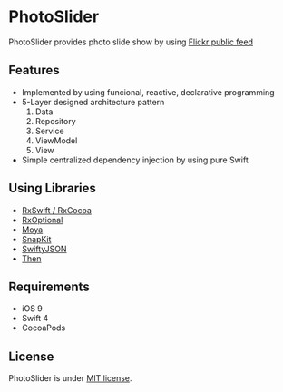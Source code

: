 # PhotoSlider

PhotoSlider provides photo slide show by using [Flickr public feed](https://www.flickr.com/services/feeds/docs/photos_public/)

## Features

* Implemented by using funcional, reactive, declarative programming
* 5-Layer designed architecture pattern
    1. Data
    2. Repository
    3. Service
    4. ViewModel
    5. View
* Simple centralized dependency injection by using pure Swift

## Using Libraries

* [RxSwift / RxCocoa](https://github.com/ReactiveX/RxSwift)
* [RxOptional](https://github.com/RxSwiftCommunity/RxOptional)
* [Moya](https://github.com/Moya/Moya)
* [SnapKit](https://github.com/SnapKit/SnapKit)
* [SwiftyJSON](https://github.com/SwiftyJSON/SwiftyJSON)
* [Then](https://github.com/devxoul/Then)

## Requirements

* iOS 9
* Swift 4
* CocoaPods

## License

PhotoSlider is under [MIT license](LICENSE).
